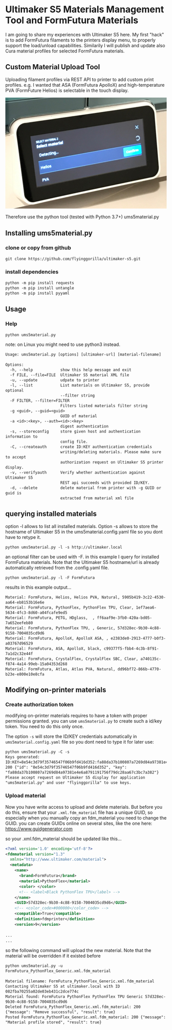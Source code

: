 # Ultimaker S5 Materials Management Tool and FormFutura Materials

I am going to share my experiences with Ultimaker S5 here. My first "hack" is to add FormFutura filaments to the printers display menu, to properly support the load/unload capabilities. Similarily I will publish and update also Cura material profiles for selected FormFutura materials.

## Custom Material Upload Tool

Uploading filament profiles via REST API to printer to add custom print profiles. e.g. I wanted that ASA (FormFutura ApolloX) and high-temperature PVA (FormFuture Helios) is selectable in the touch display.

![display materialtype](display_materialtype.jpg)

Therefore use the python tool (tested with Python 3.7+) ums5material.py

## Installing ums5material.py

### clone or copy from github

```
git clone https://github.com/flyinggorilla/ultimaker-s5.git
```

### install dependencies
```
python -m pip install requests
python -m pip install untangle
python -m pip install pyyaml
```

## Usage

### Help
```
python ums5material.py
```

note: on Linux you might need to use python3 instead.

```
Usage: ums5material.py [options] [ultimaker-url] [material-filename]

Options:
  -h, --help            show this help message and exit
  -f FILE, --file=FILE  Ultimaker S5 material XML file
  -u, --update          udpate to printer
  -l, --list            List materials on Ultimaker S5, provide optional
                        --filter string
  -F FILTER, --filter=FILTER
                        Filters listed materials filter string
  -g <guid>, --guid=<guid>
                        GUID of material
  -a <id>:<key>, --auth=<id>:<key>
                        digest authentication
  -s, --storeconfig     store given host and authentication information to
                        config file.
  -C, --createauth      create ID:KEY authentication credentials
                        writing/deleting materials. Please make sure to accept
                        authorization request on Ultimaker S5 printer display.
  -v, --verifyauth      Verify whether authentication against Ultimaker S5
                        REST api succeeds with provided ID/KEY.
  -d, --delete          delete material from printer with -g GUID or guid is
                        extracted from material xml file
```

## querying installed materials

option -l allows to list all installed materials. Option -s allows to store the hostname of Ultimaker S5 in the ums5material.config.yaml file so you dont have to retype it.

```
python ums5material.py -l -s http://ultimaker.local
```

an optional filter can be used with -F. in this example I query for installed FormFutura materials. Note that the Ultimaker S5 hostname/url is already automatically retrieved from the .config.yaml file.

```
python ums5material.py -l -F FormFutura 
```

results in this example output...
```
Material: FormFutura, Helios, Helios PVA, Natural, 5905b419-3c22-4530-aa64-eb8153b16e6e
Material: FormFutura, PythonFlex, PythonFlex TPU, Clear, 1ef7aea6-5634-4fc3-8d60-a04fcafe9ed5
Material: FormFutura, PETG, HDglass,  , ff6aaf9e-3fb0-420a-bd05-7a652eefeb80
Material: FormFutura, PythonFlex TPU, , Generic, 57d328ec-9b30-4c88-9158-7004035cd9d6
Material: FormFutura, ApolloX, ApolloX ASA, , e2383de0-2913-4777-b0f3-a03767d96529
Material: FormFutura, ASA, ApolloX, black, c99377f5-fbb4-4c3b-8f91-7a1d2c32e44f
Material: FormFutura, CrystalFlex, CrystalFlex SBC, Clear, a740135c-f874-4a14-99eb-15a04353d268
Material: FormFutura, Atlas, Atlas PVA, Natural, dd96bf72-866b-4770-b23e-e800e10e8cfa
```

## Modifying on-printer materials

### Create authorization token
modifying on-printer materials requires to have a token with proper permissions granted. you can use `ums5material.py` to create such a id/key token. You need to do this only once.

The option `-s` will store the ID/KEY credentials automatically in `ums5material.config.yaml` file so you dont need to type it for later use:

```
python ums5material.py -C -s
Keys generated: ID:KEY=8e54c3d79f35746547f06b9fd416d352:fa88da37b100807a7269d84a97381e4e6a8791191756f79dc28aa67c3bc7a382 200 {"id": "8e54c3d79f35746547f06b9fd416d352", "key": "fa88da37b100807a7269d84a97381e4e6a8791191756f79dc28aa67c3bc7a382"}
Please accept request on Ultimaker S5 display for application "ums5material.py" and user "flyinggorilla" to use keys.
```


### Upload material 
Now you have write access to upload and delete materials. 
But before you do this, ensure that your `.xml.fdm_material` file has a unique GUID, so especially when you manually copy an fdm_material you need to change the GUID. you can create GUIDs online on several sites, like the one here: https://www.guidgenerator.com

so your .xml.fdm_material should be updated like this...
```xml
<?xml version='1.0' encoding='utf-8'?>
<fdmmaterial version="1.3" 
  xmlns="http://www.ultimaker.com/material">
  <metadata>
    <name>
      <brand>FormFutura</brand>
      <material>PythonFlex</material>
      <color> </color>
      <!-- <label>Black PythonFlex TPU</label> -->
    </name>
    <GUID>57d328ec-9b30-4c88-9158-7004035cd9d6</GUID>
    <!-- <color_code>#000000</color_code> -->
    <compatible>True</compatible>
    <definition>fdmprinter</definition>
    <version>9</version>

...
...

```

so the following command will upload the new material. Note that the material will be overridden if it existed before

```
python ums5material.py -u FormFutura_PythonFlex_Generic.xml.fdm_material

Material filename: FormFutura_PythonFlex_Generic.xml.fdm_material
Contacting Ultimaker S5 at ultimaker.local with ID 082fba70255a02de03eb431c2dce774c
Material found: FormFutura PythonFlex PythonFlex TPU Generic 57d328ec-9b30-4c88-9158-7004035cd9d6
Deleted FormFutura_PythonFlex_Generic.xml.fdm_material: 200 {"message": "Remove successful", "result": true}
Posted FormFutura_PythonFlex_Generic.xml.fdm_material: 200 {"message": "Material profile stored", "result": true}
```

